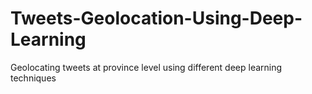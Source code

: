 # Tweets-Geolocation-Using-Deep-Learning
Geolocating tweets at province level using different deep learning techniques
